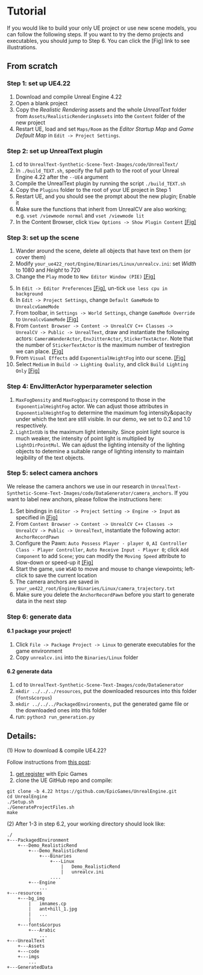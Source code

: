 # Tutorial
If you would like to build your only UE project or use new scene models, you can follow the following steps. If you want to try the demo projects and executables, you should jump to Step 6. 
You can click the \[Fig\] link to see illustrations.

## From scratch

### Step 1: set up UE4.22
1. Download and compile Unreal Engine 4.22
2. Open a blank project
3. Copy the _Realistic Rendering_ assets and the whole _UnrealText_ folder from `Assets/RealisticRenderingAssets` into the `Content` folder of the new project
4. Restart UE, load and set `Maps/Room` as the _Editor Startup Map_ and _Game Default Map_ in `Edit -> Project Settings`. 


### Step 2: set up UnrealText plugin
1. cd to `UnrealText-Synthetic-Scene-Text-Images/code/UnrealText/`
2. In `./build_TEXT.sh`, specify the full path to the root of your Unreal Engine 4.22 after the `--UE4` argument
3. Compile the UnrealText plugin by running the script `./build_TEXT.sh`
4. Copy the `Plugins` folder to the root of your UE project in Step 1
5. Restart UE, and you should see the prompt about the new plugin; Enable it
6. Make sure the functions that inherit from UnrealCV are also working; e.g. `vset /viewmode normal` and `vset /viewmode lit`
7. In the Content Browser, click `View Options -> Show Plugin Content` [\[Fig\]](https://github.com/Jyouhou/UnrealText/blob/master/imgs/contentbrowser.png)

### Step 3: set up the scene
1. Wander around the scene, delete all objects that have text on them (or cover them)
2. Modify `your_ue422_root/Engine/Binaries/Linux/unrealcv.ini`: set _Width_ to 1080 and _Height_ to 720
3. Change the `Play` mode to `New Editor Window (PIE)` [\[Fig\]](https://github.com/Jyouhou/UnrealText/blob/master/imgs/PIE.png)
<!-- 4. In `Edit -> Editor Preferences -> Level Editor -> Play`, change `New Window Size` to 1080x720 [\[Fig1\]](https://github.com/Jyouhou/UnrealText/blob/master/imgs/ep1.png) [\[Fig2\]](https://github.com/Jyouhou/UnrealText/blob/master/imgs/ep2.png) -->
5. In `Edit -> Editor Preferences` [\[Fig\]](https://github.com/Jyouhou/UnrealText/blob/master/imgs/ep1.png), un-tick `use less cpu in background` 
6. In `Edit -> Project Settings`, change `Default GameMode` to `UnrealcvGameMode`
7. From toolbar, in `Settings -> World Settings`, change `GameMode Override` to `UnrealcvGameMode` [\[Fig\]](https://github.com/Jyouhou/UnrealText/blob/master/imgs/ws1.png)
7. From `Content Browser -> Content -> UnrealCV C++ Classes -> UnrealCV -> Public -> UnrealText`, draw and instantiate the following actors: `CameraWanderActor`, `EnvJitterActor`, `StickerTextActor`. Note that the number of `StickerTextActor` is the maximum number of textregion we can place. [\[Fig\]](https://github.com/Jyouhou/UnrealText/blob/master/imgs/content.png)
8. From `Visual Effects` add `ExponentialHeightFog` into our scene. [\[Fig\]](https://github.com/Jyouhou/UnrealText/blob/master/imgs/fog.png)
9. Select `Medium` in `Build -> Lighting Quality`, and click `Build Lighting Only` [\[Fig\]](https://github.com/Jyouhou/UnrealText/blob/master/imgs/light.png)

### Step 4: EnvJitterActor hyperparameter selection
1. `MaxFogDensity` and `MaxFogOpacity` correspond to those in the `ExponentialHeightFog` actor. We can adjust those attributes in `ExponentialHeightFog` to determine the maximum fog intensity&opacity under which the text are still visible. In our demo, we set to 0.2 and 1.0 respectively.
2. `LightIntUb` is the maximum light intensity. Since point light source is much weaker, the intensity of point light is multiplied by `LightDirPointMul`. We can ajdust the lighting intensity of the lighting objects to detemine a suitable range of lighting intensity to maintain legibility of the text objects. 


### Step 5: select camera anchors
We release the camera anchors we use in our research in `UnrealText-Synthetic-Scene-Text-Images/code/DataGenerator/camera_anchors`. If you want to label new anchors, please follow the instructions here:

1. Set bindings in `Editor -> Project Setting -> Engine -> Input` as specified in [\[Fig\]](https://github.com/Jyouhou/UnrealText/blob/master/imgs/binding.png)
2. From `Content Browser -> Content -> UnrealCV C++ Classes -> UnrealCV -> Public -> UnrealText`, instantiate the following actor: `AnchorRecordPawn`
3. Configure the Pawn: `Auto Possess Player - player 0`, `AI Controller Class - Player Controller`, `Auto Receive Input - Player 0`;  click `Add Component` to add `Scene`; you can modify the `Moving Speed` attribute to slow-down or speed-up it [\[Fig\]](https://github.com/Jyouhou/UnrealText/blob/master/imgs/pawn.png)
4. Start the game, use `WSAD` to move and mouse to change viewpoints; left-click to save the current location
5. The camera anchors are saved in `your_ue422_root/Engine/Binaries/Linux/camera_trajectory.txt`
6. Make sure you delete the `AnchorRecordPawn` before you start to generate data in the next step

### Step 6: generate data
#### 6.1 package your project!
1. Click `File -> Package Project -> Linux` to generate executables for the game environment
2. Copy `unrealcv.ini` into the `Binaries/Linux` folder

#### 6.2 generate data
1. cd to `UnrealText-Synthetic-Scene-Text-Images/code/DataGenerator`
2. `mkdir ../../../resources`, put the downloaded resources into this folder (`fonts&corpus`)
3. `mkdir ../../../PackagedEnvironments`, put the generated game file or the downloaded ones into this folder
4. run: `python3 run_generation.py`


## Details:

(1) How to download & compile UE4.22?

Follow instructions from [this post](https://microsoft.github.io/AirSim/docs/build_linux/):

1. [get register](https://www.unrealengine.com/ja/) with Epic Games
2. clone the UE GitHub repo and compile:

```
git clone -b 4.22 https://github.com/EpicGames/UnrealEngine.git
cd UnrealEngine
./Setup.sh
./GenerateProjectFiles.sh
make
```

(2) After 1-3 in step 6.2, your working directory should look like:

```
./
+---PackagedEnvironment
    +---Demo_RealisticRend
        +---Demo_RealisticRend
            +---Binaries
                +---Linux
                    |   Demo_RealisticRend
                    |   unrealcv.ini
                ....
        +---Engine
            ...
+---resources
    +---bg_img
        |   imnames.cp
        |   ant+hill_1.jpg
        |   ...
        |
    +---fonts&corpus
        +---Arabic
            ...
+---UnrealText
    +---Assets
    +---code
    +---imgs
        ...
+---GeneratedData
```
